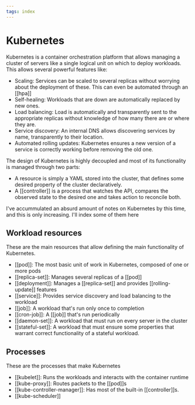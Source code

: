 ```yaml
---
tags: index
---
```


# Kubernetes
Kubernetes is a container orchestration platform that allows managing a cluster of servers like a single logical unit on which to deploy workloads. This allows several powerful features like:

* Scaling: Services can be scaled to several replicas without worrying about the deployment of these. This can even be automated through an [[hpa]]
* Self-healing: Workloads that are down are automatically replaced by new ones.
* Load balancing: Load is automatically and transparently sent to the appropriate replicas without knowledge of how many there are or where they are.
* Service discovery: An internal DNS allows discovering services by name, transparently to their location.
* Automated rolling updates: Kubernetes ensures a new version of a service is correctly working before removing the old one.

The design of Kubernetes is highly decoupled and most of its functionality is managed through two parts:

* A resource is simply a YAML stored into the cluster, that defines some desired property of the cluster declaratively.
* A [[controller]] is a process that watches the API, compares the observed state to the desired one and takes action to reconcile both.

I've accummulated an absurd amount of notes on Kubernetes by this time, and this is only increasing. I'll index some of them here

## Workload resources
These are the main resources that allow defining the main functionality of Kubernetes.

* [[pod]]: The most basic unit of work in Kubernetes, composed of one or more pods
* [[replica-set]]: Manages several replicas of a [[pod]]
* [[deployment]]: Manages a [[replica-set]] and provides [[rolling-update]] features
* [[service]]: Provides service discovery and load balancing to the workload
* [[job]]: A workload that's run only once to completion
* [[cron-job]]: A [[job]] that's run periodically
* [[daemon-set]]: A workload that must run on every server in the cluster
* [[stateful-set]]: A workload that must ensure some properties that warrant correct functionality of a stateful workload.

## Processes
These are the processes that make Kubernetes

* [[kubelet]]: Runs the workloads and interacts with the container runtime
* [[kube-proxy]]: Routes packets to the [[pod]]s
* [[kube-controller-manager]]: Has most of the built-in [[controller]]s.
* [[kube-scheduler]]
